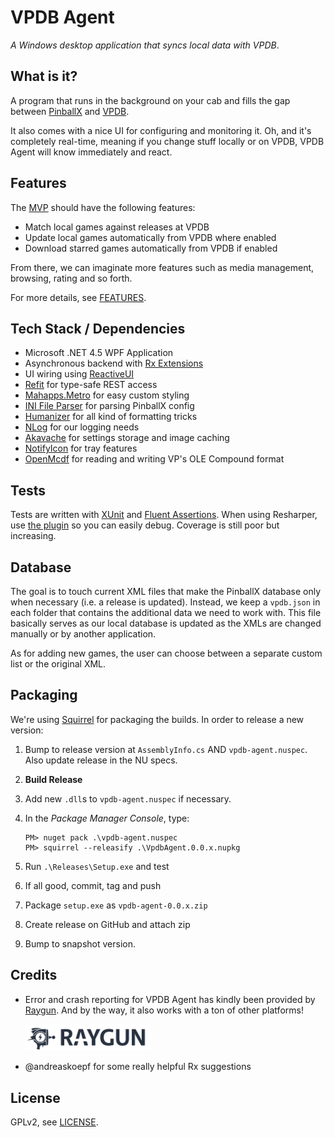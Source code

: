 # VPDB Agent

*A Windows desktop application that syncs local data with VPDB*.

## What is it?

A program that runs in the background on your cab and fills the gap between
[PinballX](http://pinballx.net) and [VPDB](https://github.com/freezy/node-vpdb).

It also comes with a nice UI for configuring and monitoring it. Oh, and it's
completely real-time, meaning if you change stuff locally or on VPDB, 
VPDB Agent will know immediately and react.

## Features

The [MVP](https://en.wikipedia.org/wiki/Minimum_viable_product) should have the
following features:

- Match local games against releases at VPDB
- Update local games automatically from VPDB where enabled
- Download starred games automatically from VPDB if enabled

From there, we can imaginate more features such as media management, browsing,
rating and so forth.

For more details, see [FEATURES](FEATURES.md).


## Tech Stack / Dependencies

- Microsoft .NET 4.5 WPF Application
- Asynchronous backend with [Rx Extensions](https://rx.codeplex.com/)
- UI wiring using [ReactiveUI](http://reactiveui.net/)
- [Refit](https://github.com/paulcbetts/refit) for type-safe REST access
- [Mahapps.Metro](http://mahapps.com/) for easy custom styling
- [INI File Parser](https://github.com/rickyah/ini-parser) for parsing PinballX config
- [Humanizer](https://github.com/MehdiK/Humanizer) for all kind of formatting tricks
- [NLog](http://nlog-project.org/) for our logging needs
- [Akavache](https://github.com/akavache/Akavache) for settings storage and image caching
- [NotifyIcon](http://www.hardcodet.net/wpf-notifyicon) for tray features
- [OpenMcdf](http://sourceforge.net/projects/openmcdf/) for reading and writing VP's OLE Compound format

## Tests

Tests are written with [XUnit](https://xunit.github.io/) and 
[Fluent Assertions](https://github.com/dennisdoomen/fluentassertions/wiki).
When using Resharper, use [the plugin](https://resharper-plugins.jetbrains.com/packages/xunitcontrib/)
so you can easily debug. Coverage is still poor but increasing.


## Database

The goal is to touch current XML files that make the PinballX database only
when necessary (i.e. a release is updated). Instead, we keep a `vpdb.json` in
each folder that contains the additional data we need to work with. This file
basically serves as our local database is updated as the XMLs are changed 
manually or by another application.

As for adding new games, the user can choose between a separate custom list or
the original XML.

## Packaging

We're using [Squirrel](https://github.com/Squirrel/Squirrel.Windows) for 
packaging the builds. In order to release a new version:

1. Bump to release version at `AssemblyInfo.cs` AND `vpdb-agent.nuspec`. Also 
   update release in the NU specs.
2. **Build Release**
3. Add new `.dll`s to `vpdb-agent.nuspec` if necessary.
4. In the *Package Manager Console*, type: 

   ```
   PM> nuget pack .\vpdb-agent.nuspec
   PM> squirrel --releasify .\VpdbAgent.0.0.x.nupkg
   ```
5. Run `.\Releases\Setup.exe` and test
6. If all good, commit, tag and push
7. Package `setup.exe` as `vpdb-agent-0.0.x.zip`
8. Create release on GitHub and attach zip
9. Bump to snapshot version.

## Credits

- Error and crash reporting for VPDB Agent has kindly been provided by 
  [Raygun](https://raygun.io/?ref=vpdb-agent). And by the way, it also 
  works with a ton of other platforms!

  <a href="https://raygun.io/?ref=vpdb-agent"><img src="https://raw.githubusercontent.com/freezy/vpdb-agent/master/Assets/raygun.png" width="200"></a>
- @andreaskoepf for some really helpful Rx suggestions

## License

GPLv2, see [LICENSE](LICENSE).